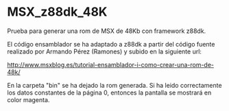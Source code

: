 # MSX_z88dk_48K
Prueba para generar una rom de MSX de 48Kb con framework z88dk.

El código ensamblador se ha adaptado a z88dk a partir del código fuente realizado por Armando Pérez (Ramones) y subido en la siguiente url:

http://www.msxblog.es/tutorial-ensamblador-i-como-crear-una-rom-de-48k/

En la carpeta "bin" se ha dejado la rom generada. Si ha leido correctamente los datos constantes de la página 0, entonces la pantalla se mostrará en color magenta.

